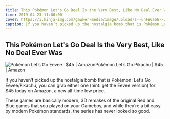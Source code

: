 ```yaml
---
title: This Pokémon Let's Go Deal Is the Very Best, Like No Deal Ever Was
time: 2019-04-23 11:00:00
cover: https://i.kinja-img.com/gawker-media/image/upload/s--unFWGab6--/c_scale,dpr_2.0,f_auto,fl_progressive,q_80,w_800/tiuvtwttal5mk8drrgeu.jpg
caption: If you haven’t picked up the nostalgia bomb that is Pokémon Let’s Go Eevee/Pikachu, you can grab either one for \$45 today on Amazon, a new all-time low price.
---
```


## This Pokémon Let's Go Deal Is the Very Best, Like No Deal Ever Was

![Pokémon Let’s Go Eevee | $45 | AmazonPokémon Let’s Go Pikachu | $45 | Amazon](https://i.kinja-img.com/gawker-media/image/upload/s--unFWGab6--/c_scale,dpr_2.0,f_auto,fl_progressive,q_80,w_800/tiuvtwttal5mk8drrgeu.jpg)

If you haven’t picked up the nostalgia bomb that is Pokémon: Let’s Go Eevee/Pikachu, you can grab either one (hint: get the Eevee version) for \$45 today on Amazon, a new all-time low price.

These games are basically modern, 3D remakes of the original Red and Blue games that you played on your Gameboy, and while they’re a bit easy by modern Pokémon standards, the series has never looked so good.
